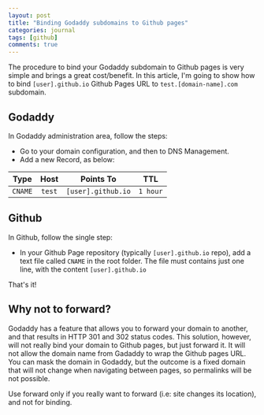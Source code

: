 ```yaml
---
layout: post
title: "Binding Godaddy subdomains to Github pages"
categories: journal
tags: [github]
comments: true
---
```


The procedure to bind your Godaddy subdomain to Github pages is very simple and brings a great cost/benefit. In this article, I'm going to show how to bind `[user].github.io` Github Pages URL to `test.[domain-name].com` subdomain.

## Godaddy

In Godaddy administration area, follow the steps:

- Go to your domain configuration, and then to DNS Management.
- Add a new Record, as below:

| Type      | Host     | Points To | TTL      |
|:---------:|:--------:|:---------:|:--------:|
| `CNAME`   | `test`   | `[user].github.io`   | `1 hour` |


## Github

In Github, follow the single step:

- In your Github Page repository (typically `[user].github.io` repo), add a text file called `CNAME` in the root folder. The file must contains just one line, with the content `[user].github.io`

That's it!

## Why not to forward?

Godaddy has a feature that allows you to forward your domain to another, and that results in HTTP 301 and 302 status codes. This solution, however, will not really bind your domain to Github pages, but just forward it. It will not allow the domain name from Gadaddy to wrap the Github pages URL. You can mask the domain in Godaddy, but the outcome is a fixed domain that will not change when navigating between pages, so permalinks will be not possible.

Use forward only if you really want to forward (i.e: site changes its location), and not for binding.
